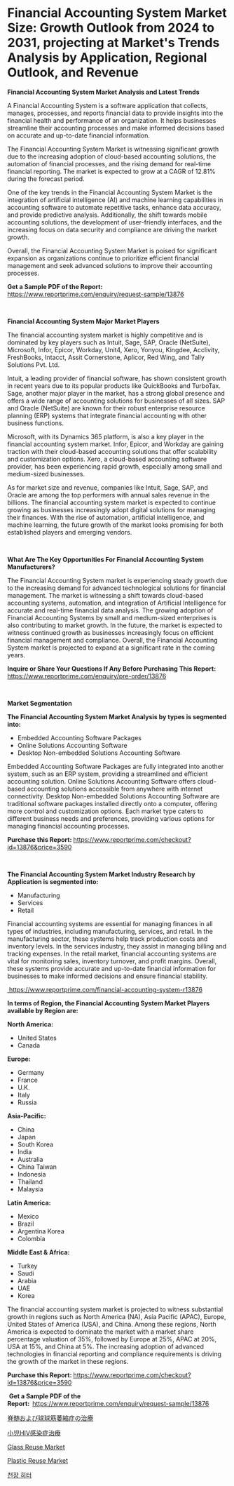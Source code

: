 <p><h1>Financial Accounting System Market Size: Growth Outlook from 2024 to 2031, projecting at Market's Trends Analysis by Application, Regional Outlook, and Revenue</h1></p><p><strong>Financial Accounting System Market Analysis and Latest Trends</strong></p>
<p><p>A Financial Accounting System is a software application that collects, manages, processes, and reports financial data to provide insights into the financial health and performance of an organization. It helps businesses streamline their accounting processes and make informed decisions based on accurate and up-to-date financial information.</p><p>The Financial Accounting System Market is witnessing significant growth due to the increasing adoption of cloud-based accounting solutions, the automation of financial processes, and the rising demand for real-time financial reporting. The market is expected to grow at a CAGR of 12.81% during the forecast period.</p><p>One of the key trends in the Financial Accounting System Market is the integration of artificial intelligence (AI) and machine learning capabilities in accounting software to automate repetitive tasks, enhance data accuracy, and provide predictive analysis. Additionally, the shift towards mobile accounting solutions, the development of user-friendly interfaces, and the increasing focus on data security and compliance are driving the market growth.</p><p>Overall, the Financial Accounting System Market is poised for significant expansion as organizations continue to prioritize efficient financial management and seek advanced solutions to improve their accounting processes.</p></p>
<p><strong>Get a Sample PDF of the Report:&nbsp;</strong> <a href="https://www.reportprime.com/enquiry/request-sample/13876">https://www.reportprime.com/enquiry/request-sample/13876</a></p>
<p>&nbsp;</p>
<p><strong>Financial Accounting System Major Market Players</strong></p>
<p><p>The financial accounting system market is highly competitive and is dominated by key players such as Intuit, Sage, SAP, Oracle (NetSuite), Microsoft, Infor, Epicor, Workday, Unit4, Xero, Yonyou, Kingdee, Acclivity, FreshBooks, Intacct, Assit Cornerstone, Aplicor, Red Wing, and Tally Solutions Pvt. Ltd.</p><p>Intuit, a leading provider of financial software, has shown consistent growth in recent years due to its popular products like QuickBooks and TurboTax. Sage, another major player in the market, has a strong global presence and offers a wide range of accounting solutions for businesses of all sizes. SAP and Oracle (NetSuite) are known for their robust enterprise resource planning (ERP) systems that integrate financial accounting with other business functions.</p><p>Microsoft, with its Dynamics 365 platform, is also a key player in the financial accounting system market. Infor, Epicor, and Workday are gaining traction with their cloud-based accounting solutions that offer scalability and customization options. Xero, a cloud-based accounting software provider, has been experiencing rapid growth, especially among small and medium-sized businesses.</p><p>As for market size and revenue, companies like Intuit, Sage, SAP, and Oracle are among the top performers with annual sales revenue in the billions. The financial accounting system market is expected to continue growing as businesses increasingly adopt digital solutions for managing their finances. With the rise of automation, artificial intelligence, and machine learning, the future growth of the market looks promising for both established players and emerging vendors.</p></p>
<p>&nbsp;</p>
<p><strong>What Are The Key Opportunities For Financial Accounting System Manufacturers?</strong></p>
<p><p>The Financial Accounting System market is experiencing steady growth due to the increasing demand for advanced technological solutions for financial management. The market is witnessing a shift towards cloud-based accounting systems, automation, and integration of Artificial Intelligence for accurate and real-time financial data analysis. The growing adoption of Financial Accounting Systems by small and medium-sized enterprises is also contributing to market growth. In the future, the market is expected to witness continued growth as businesses increasingly focus on efficient financial management and compliance. Overall, the Financial Accounting System market is projected to expand at a significant rate in the coming years.</p></p>
<p><strong>Inquire or Share Your Questions If Any Before Purchasing This Report:</strong> <a href="https://www.reportprime.com/enquiry/pre-order/13876">https://www.reportprime.com/enquiry/pre-order/13876</a></p>
<p>&nbsp;</p>
<p><strong>Market Segmentation</strong></p>
<p><strong>The Financial Accounting System Market Analysis by types is segmented into:</strong></p>
<p><ul><li>Embedded Accounting Software Packages</li><li>Online Solutions Accounting Software</li><li>Desktop Non-embedded Solutions Accounting Software</li></ul></p>
<p><p>Embedded Accounting Software Packages are fully integrated into another system, such as an ERP system, providing a streamlined and efficient accounting solution. Online Solutions Accounting Software offers cloud-based accounting solutions accessible from anywhere with internet connectivity. Desktop Non-embedded Solutions Accounting Software are traditional software packages installed directly onto a computer, offering more control and customization options. Each market type caters to different business needs and preferences, providing various options for managing financial accounting processes.</p></p>
<p><strong>Purchase this Report:&nbsp;</strong><a href="https://www.reportprime.com/checkout?id=13876&price=3590">https://www.reportprime.com/checkout?id=13876&price=3590</a></p>
<p>&nbsp;</p>
<p><strong>The Financial Accounting System Market Industry Research by Application is segmented into:</strong></p>
<p><ul><li>Manufacturing</li><li>Services</li><li>Retail</li></ul></p>
<p><p>Financial accounting systems are essential for managing finances in all types of industries, including manufacturing, services, and retail. In the manufacturing sector, these systems help track production costs and inventory levels. In the services industry, they assist in managing billing and tracking expenses. In the retail market, financial accounting systems are vital for monitoring sales, inventory turnover, and profit margins. Overall, these systems provide accurate and up-to-date financial information for businesses to make informed decisions and ensure financial stability.</p></p>
<p><a href="https://www.reportprime.com/financial-accounting-system-r13876">&nbsp;https://www.reportprime.com/financial-accounting-system-r13876</a></p>
<p><strong>In terms of Region, the Financial Accounting System Market Players available by Region are:</strong></p>
<p>
    <p> <strong> North America: </strong>
        <ul>
            <li>United States</li>
            <li>Canada</li>
        </ul>
        </p> 
    <p> <strong> Europe: </strong>
        <ul>
            <li>Germany</li>
            <li>France</li>
            <li>U.K.</li>
            <li>Italy</li>
            <li>Russia</li>
        </ul>
        </p> 
    <p> <strong> Asia-Pacific: </strong>
        <ul>
            <li>China</li>
            <li>Japan</li>
            <li>South Korea</li>
            <li>India</li>
            <li>Australia</li>
            <li>China Taiwan</li>
            <li>Indonesia</li>
            <li>Thailand</li>
            <li>Malaysia</li>
        </ul>
        </p> 
    <p> <strong> Latin America: </strong>
        <ul>
            <li>Mexico</li>
            <li>Brazil</li>
            <li>Argentina Korea</li>
            <li>Colombia</li>
        </ul>
        </p> 
    <p> <strong> Middle East & Africa: </strong>
        <ul>
            <li>Turkey</li>
            <li>Saudi</li>
            <li>Arabia</li>
            <li>UAE</li>
            <li>Korea</li>
        </ul>
    </p>
    </p>
<p><p>The financial accounting system market is projected to witness substantial growth in regions such as North America (NA), Asia Pacific (APAC), Europe, United States of America (USA), and China. Among these regions, North America is expected to dominate the market with a market share percentage valuation of 35%, followed by Europe at 25%, APAC at 20%, USA at 15%, and China at 5%. The increasing adoption of advanced technologies in financial reporting and compliance requirements is driving the growth of the market in these regions.</p></p>
<p><strong>Purchase this Report: </strong><a href="https://www.reportprime.com/checkout?id=13876&price=3590">https://www.reportprime.com/checkout?id=13876&price=3590</a></p>
<p>&nbsp;<strong>Get a Sample PDF of the Report:&nbsp;&nbsp;</strong><a href="https://www.reportprime.com/enquiry/request-sample/13876">https://www.reportprime.com/enquiry/request-sample/13876</a></p>
<p><strong></strong></p>
<p><p><a href="https://github.com/WhitneyMurphy1982/Market-Research-Report-List-1/blob/main/105177280606.md">脊髄および球球筋萎縮症の治療</a></p><p><a href="https://github.com/TatumKoelpin2017/Market-Research-Report-List-1/blob/main/773016280605.md">小児HIV感染症治療</a></p><p><a href="https://github.com/peachesmcdowel1/Market-Research-Report-List-2/blob/main/glass-reuse-market.md">Glass Reuse Market</a></p><p><a href="https://github.com/redneck06/Market-Research-Report-List-3/blob/main/plastic-reuse-market.md">Plastic Reuse Market</a></p><p><a href="https://github.com/KoleLedner/Market-Research-Report-List-1/blob/main/751193875045.md">천장 히터</a></p></p>